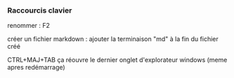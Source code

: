 ### Raccourcis clavier

renommer : F2 

créer un fichier markdown : ajouter la terminaison "md" à la fin du fichier créé

CTRL+MAJ+TAB ça réouvre le dernier onglet d'explorateur windows (meme apres redémarrage)

